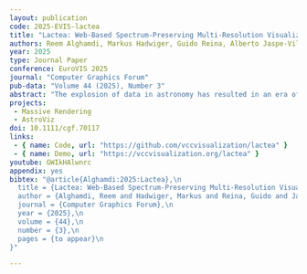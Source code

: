 ```yaml
---
layout: publication
code: 2025-EVIS-lactea
title: "Lactea: Web-Based Spectrum-Preserving Multi-Resolution Visualization of the GAIA Star Catalog"
authors: Reem Alghamdi, Markus Hadwiger, Guido Reina, Alberto Jaspe-Villanueva
year: 2025
type: Journal Paper
conference: EuroVIS 2025
journal: "Computer Graphics Forum"
pub-data: "Volume 44 (2025), Number 3"
abstract: "The explosion of data in astronomy has resulted in an era of unprecedented opportunities for discovery. The GAIA mission's catalog, containing a large number of light sources (mostly stars) with several parameters such as sky position and proper motion, is playing a significant role in advancing astronomy research and has been crucial in various scientific breakthroughs over the past decade. In its current release, more than 200 million stars contain a calibrated continuous spectrum, which is essential for characterizing astronomical information such as effective temperature and surface gravity, and enabling complex tasks like interstellar extinction detection and narrow-band filtering. Even though numerous studies have been conducted to visualize and analyze the data in the SciVis and AstroVis communities, no work has attempted to leverage spectral information for visualization in real-time. Interactive exploration of such complex, massive data presents several challenges for visualization. This paper introduces a novel multi-resolution, spectrum-preserving data structure and a progressive, real-time visualization algorithm to handle the sheer volume of the data efficiently, enabling interactive visualization and exploration of the whole catalog's spectra. We show the efficiency of our method with our open-source, interactive, web-based tool for exploring the GAIA catalog, and discuss astronomically relevant use cases of our system."
projects: 
 - Massive Rendering
 - AstroViz
doi: 10.1111/cgf.70117
links:
 - { name: Code, url: "https://github.com/vccvisualization/lactea" }
 - { name: Demo, url: "https://vccvisualization.org/lactea" }
youtube: GWIkHAlwnrc
appendix: yes
bibtex: "@article{Alghamdi:2025:Lactea},\n
  title = {Lactea: Web-Based Spectrum-Preserving Multi-Resolution Visualization of the GAIA Star Catalog},\n
  author = {Alghamdi, Reem and Hadwiger, Markus and Reina, Guido and Jaspe-Villanueva, Alberto},\n
  journal = {Computer Graphics Forum},\n
  year = {2025},\n
  volume = {44},\n
  number = {3},\n
  pages = {to appear}\n
}"

---
```

